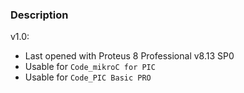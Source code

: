### Description

v1.0:
- Last opened with Proteus 8 Professional v8.13 SP0
- Usable for `Code_mikroC for PIC`
- Usable for `Code_PIC Basic PRO`